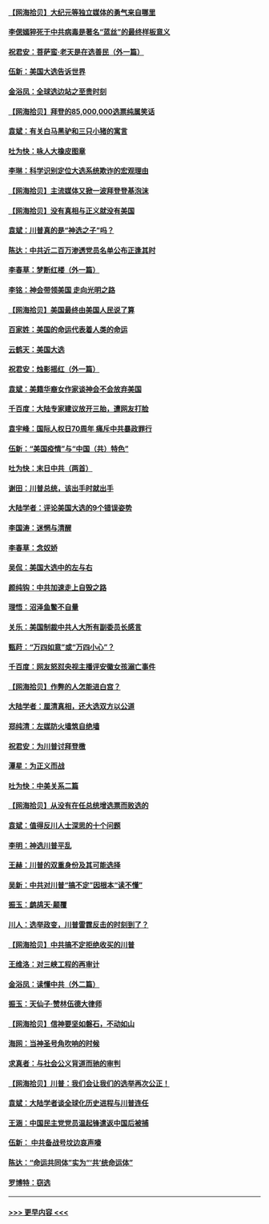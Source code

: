 #### [【网海拾贝】大纪元等独立媒体的勇气来自哪里](../pages/nsc993/n12629961.md?t=12191602) 
#### [李偲嫣猝死于中共病毒是著名“蓝丝”的最终样板意义](../pages/nsc993/n12628812.md?t=12191602) 
#### [祝君安：菩萨蛮·老天是在选善民（外一篇）](../pages/nsc993/n12628793.md?t=12191602) 
#### [伍新：美国大选告诉世界](../pages/nsc993/n12628768.md?t=12191602) 
#### [金浴凤：全球选边站之至贵时刻](../pages/nsc993/n12627318.md?t=12191602) 
#### [【网海拾贝】拜登的85,000,000选票纯属笑话](../pages/nsc993/n12626569.md?t=12191602) 
#### [袁斌：有关白马黑驴和三只小猪的寓言](../pages/nsc993/n12626198.md?t=12191602) 
#### [吐为快：咏人大橡皮图章](../pages/nsc993/n12624470.md?t=12191602) 
#### [李琳：科学识别定位大选系统欺诈的宏观理由](../pages/nsc993/n12624340.md?t=12191602) 
#### [【网海拾贝】主流媒体又掀一波拜登登基泡沫](../pages/nsc993/n12624000.md?t=12191602) 
#### [【网海拾贝】没有真相与正义就没有美国](../pages/nsc993/n12621885.md?t=12191602) 
#### [袁斌：川普真的是“神选之子”吗？](../pages/nsc993/n12621749.md?t=12191602) 
#### [陈达：中共近二百万渗透党员名单公布正逢其时](../pages/nsc993/n12620870.md?t=12191602) 
#### [李春草：梦断红楼（外一篇）](../pages/nsc993/n12619122.md?t=12191602) 
#### [李铭：神会带领美国 走向光明之路](../pages/nsc993/n12618584.md?t=12191602) 
#### [【网海拾贝】美国最终由美国人民说了算](../pages/nsc993/n12617255.md?t=12191602) 
#### [百家姓：美国的命运代表着人类的命运](../pages/nsc993/n12615838.md?t=12191602) 
#### [云鹤天：美国大选](../pages/nsc993/n12615994.md?t=12191602) 
#### [祝君安：烛影摇红（外一篇）](../pages/nsc993/n12615975.md?t=12191602) 
#### [袁斌：美籍华裔女作家谈神会不会放弃美国](../pages/nsc993/n12615263.md?t=12191602) 
#### [千百度：大陆专家建议放开三胎，遭网友打脸](../pages/nsc993/n12614456.md?t=12191602) 
#### [袁宇峰：国际人权日70周年 痛斥中共暴政罪行](../pages/nsc993/n12611965.md?t=12191602) 
#### [伍新：“美国疫情”与“中国（共）特色”](../pages/nsc993/n12611463.md?t=12191602) 
#### [吐为快：末日中共（两首）](../pages/nsc993/n12611461.md?t=12191602) 
#### [谢田：川普总统，该出手时就出手](../pages/nsc993/n12610905.md?t=12191602) 
#### [大陆学者：评论美国大选的9个错误姿势](../pages/nsc993/n12609586.md?t=12191602) 
#### [李国涛：迷惘与清醒](../pages/nsc993/n12607532.md?t=12191602) 
#### [李春草：念奴娇](../pages/nsc993/n12607083.md?t=12191602) 
#### [吴侃：美国大选中的左与右](../pages/nsc993/n12607054.md?t=12191602) 
#### [颜纯钩：中共加速走上自毁之路](../pages/nsc993/n12606473.md?t=12191602) 
#### [理悟：沼泽鱼鳖不自量](../pages/nsc993/n12606454.md?t=12191602) 
#### [关乐：美国制裁中共人大所有副委员长感言](../pages/nsc993/n12606442.md?t=12191602) 
#### [甄莳：“万四如意”或“万四小心”？](../pages/nsc993/n12606091.md?t=12191602) 
#### [千百度：网友怒怼央视主播评安徽女孩溺亡事件](../pages/nsc993/n12605370.md?t=12191602) 
#### [【网海拾贝】作弊的人怎能进白宫？](../pages/nsc993/n12603546.md?t=12191602) 
#### [大陆学者：厘清真相，还大选双方以公道](../pages/nsc993/n12603475.md?t=12191602) 
#### [郑纯清：左媒防火墙筑自绝墙](../pages/nsc993/n12602226.md?t=12191602) 
#### [祝君安：为川普讨拜登檄](../pages/nsc993/n12602199.md?t=12191602) 
#### [潭星：为正义而战](../pages/nsc993/n12600926.md?t=12191602) 
#### [吐为快：中美关系二篇](../pages/nsc993/n12600908.md?t=12191602) 
#### [【网海拾贝】从没有在任总统增选票而败选的](../pages/nsc993/n12600435.md?t=12191602) 
#### [袁斌：值得反川人士深思的十个问题](../pages/nsc993/n12600332.md?t=12191602) 
#### [李明：神选川普平乱](../pages/nsc993/n12599751.md?t=12191602) 
#### [王赫：川普的双重身份及其可能选择](../pages/nsc993/n12599723.md?t=12191602) 
#### [吴新：中共对川普“搞不定”因根本“读不懂”](../pages/nsc993/n12599502.md?t=12191602) 
#### [振玉：鹧鸪天‧颠覆](../pages/nsc993/n12599494.md?t=12191602) 
#### [川人：选举政变，川普雷霆反击的时刻到了？](../pages/nsc993/n12599291.md?t=12191602) 
#### [【网海拾贝】中共搞不定拒绝收买的川普](../pages/nsc993/n12598955.md?t=12191602) 
#### [王维洛：对三峡工程的再审计](../pages/nsc993/n12598436.md?t=12191602) 
#### [金浴凤：读懂中共（外二篇）](../pages/nsc993/n12597943.md?t=12191602) 
#### [振玉：天仙子‧赞林伍德大律师](../pages/nsc993/n12597929.md?t=12191602) 
#### [【网海拾贝】信神要坚如磐石，不动如山](../pages/nsc993/n12597901.md?t=12191602) 
#### [海网：当神圣号角吹响的时候](../pages/nsc993/n12595891.md?t=12191602) 
#### [求真者：与社会公义背道而驰的审判](../pages/nsc993/n12595868.md?t=12191602) 
#### [【网海拾贝】川普：我们会让我们的选举再次公正！](../pages/nsc993/n12594930.md?t=12191602) 
#### [袁斌：大陆学者谈全球化历史进程与川普连任](../pages/nsc993/n12594690.md?t=12191602) 
#### [王涵：中国民主党党员温起锋遣返中国后被捕](../pages/nsc993/n12594540.md?t=12191602) 
#### [伍新： 中共备战号坟边哀声嚎](../pages/nsc993/n12593086.md?t=12191602) 
#### [陈达：“命运共同体”实为“‘共’统命运体”](../pages/nsc993/n12590865.md?t=12191602) 
#### [罗博特：窃选](../pages/nsc993/n12590619.md?t=12191602) 

----
#### [ >>> 更早内容 <<< ](../indexes/nsc993-earlier.md)
